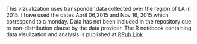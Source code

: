 This vizualization uses transponder data collected over the region of LA in 2015. I have used the dates April 06,2015 and Nov 16, 2015 which correspond to a monday. 
Data has not been included in the repository due to non-distribution clause by the data provider. The R notebook containing data visulization and analysis is published at [RPub Link](http://rpubs.com/TejalKP/309374)
